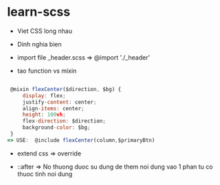 # learn-scss
* Viet CSS long nhau

* Dinh nghia bien

* import file _header.scss => @import './_header'

* tao function vs mixin 
```javascript

 @mixin flexCenter($direction, $bg) {
     display: flex;
     justify-content: center;
     align-items: center;
     height: 100vh;
     flex-direction: $direction;
     background-color: $bg;
 }
=> USE:  @include flexCenter(column,$primaryBtn)


```

* extend css => override

* ::after => No thuong duoc su dung de them noi dung vao 1 phan tu co thuoc tinh noi dung
